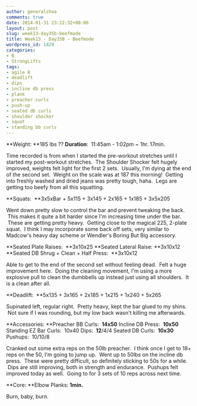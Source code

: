 ```yaml
---
author: generalchoa
comments: true
date: 2014-01-31 23:22:32+00:00
layout: post
slug: week13-day35b-beefmode
title: Week13 - Day35B - Beefmode
wordpress_id: 1429
categories:
- B
- StrongLifts
tags:
- agile 8
- deadlift
- dips
- incline db press
- plank
- preacher curls
- push-up
- seated db curls
- shoulder shocker
- squat
- standing bb curls
---
```


**Weight: **185 lbs ??
**Duration**:  11:45am - 1:02pm ~ 1hr. 17min.

Time recorded is from when I started the pre-workout stretches until I started my post-workout stretches.  The Shoulder Shocker felt hugely improved, weights felt light for the first 2 sets.  Usually, I'm dying at the end of the second set.  Weight on the scale was at 187 this morning!  Getting into freshly washed and dried jeans was pretty tough, haha.  Legs are getting too beefy from all this squatting.

**Squats:  **3x5xBar + 5x115 + 3x145 + 2x165 + 1x185 + 3x5x205

Went down pretty slow to control the bar and prevent tweaking the back.  This makes it quite a bit harder since I'm increasing time under the bar.  These are getting pretty heavy.  Getting close to the magical 225, 2-plate squat.  I think I may incorporate some back off sets, very similar to Madcow's heavy day scheme or Wendler's Boring But Big accessory.

**Seated Plate Raises:  **3x10x25
**Seated Lateral Raise: **3x10x12
**Seated DB Shrug + Clean + Half Press:  **3x10x12

Able to get to the end of the second set without feeling dead.  Felt a huge improvement here.  Doing the cleaning movement, I'm using a more explosive pull to clean the dumbbells up instead just using all shoulders.  It is a clean after all.

**Deadlift:  **5x135 + 3x165 + 2x185 + 1x215 + 1x240 + 5x265

Supinated left, regular right.  Pretty heavy, kept the bar glued to my shins.  Not sure if I was rounding, but my low back wasn't killing me afterwards.

**Accessories:
**Preacher BB Curls:  **14x50**
Incline DB Press:  **10x50**
Standing EZ Bar Curls:  10x40
Dips:  **12**/4/4
Seated DB Curls:  **10x30**
Pushups:  10/10/8

Cranked out some extra reps on the 50lb preacher.  I think once I get to 18+ reps on the 50, I'm going to jump up.  Went up to 50lbs on the incline db press.  These were pretty difficult, so definitely sticking to 50s for a while.  Dips are still improving, both in strength and endurance.  Pushups felt improved today as well.  Going to for 3 sets of 10 reps across next time.

**Core:
**Elbow Planks: **1min.**

Burn, baby, burn.
